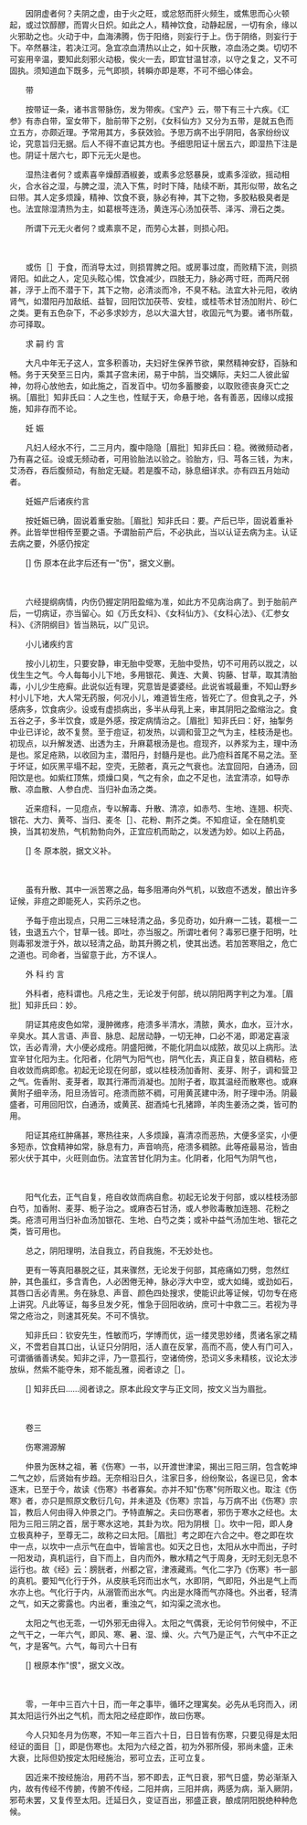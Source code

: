 <!-- { "loadSidebar": true } -->
　　因阴虚者何？夫阴之虚，由于火之旺，或忿怒而肝火频生，或焦思而心火顿起，或过饮醇醪，而胃火日炽。如此之人，精神饮食，动静起居，一切有余，缘以火邪助之也。火动于中，血海沸腾，伤于阳络，则妄行于上。伤于阴络，则妄行于下。卒然暴注，若决江河。急宜凉血清热以止之，如十灰散，凉血汤之类。切切不可妄用辛温，要知此刻邪火动极，俟火一去，即宜甘温甘凉，以守之复之，又不可固执。须知道血下既多，元气即损，转瞬亦即是寒，不可不细心体会。

　　带

　　按带证一条，诸书言带脉伤，发为带疾。《宝产》云，带下有三十六疾。《汇参》有赤白带，室女带下，胎前带下之别，《女科仙方》又分为五带，是就五色而立五方，亦颇近理。予常用其方，多获效验。予思万病不出乎阴阳，各家纷纷议论，究意旨归无据。后人不得不直记其方也。予细思阳证十居五六，即湿热下注是也。阴证十居六七，即下元无火是也。

　　湿热注者何？或素喜辛燥醇酒椒姜，或素多忿怒暴戾，或素多淫欲，摇动相火，合水谷之湿，与脾之湿，流入下焦，时时下降，陆续不断，其形似带，故名之曰带。其人定多烦躁，精神、饮食不衰，脉必有神，其下之物，多胶粘极臭者是也。法宜除湿清热为主，如葛根芩连汤，黄连泻心汤加茯苓、泽泻、滑石之类。

　　所谓下元无火者何？或素禀不足，而劳心太甚，则损心阳。

　　  

　　或伤［］于食，而消导太过，则损胃脾之阳。或房事过度，而败精下流，则损肾阳。如此之人，定见头眩心惕，饮食减少，四肢无力，脉必两寸旺，而两尺弱甚，浮于上而不潜于下，其下之物，必清淡而冷，不臭不粘。法宜大补元阳，收纳肾气，如潜阳丹加敌纸、益智，回阳饮加茯苓、安桂，或桂苓术甘汤加附片、砂仁之类。更有五色杂下，不必多求妙方，总以大温大甘，收固元气为要。诸书所载，亦可择取。

　　求 嗣 约 言

　　大凡中年无子这人，宜多积善功，夫妇好生保养节欲，果然精神安舒，百脉和畅。务于天癸至三日内，乘其子宫未闭，易于中鹄，当交媾际，夫妇二人彼此留神，勿将心放他去，如此施之，百发百中。切勿多蓄媵妾，以取败德丧身灭亡之祸。［眉批］知非氏曰：人之生也，性赋于天，命悬于地，各有善恶，因缘以成报施，知非存而不论。

　　妊 娠

　　凡妇人经水不行，二三月内，腹中隐隐［眉批］知非氏曰：稳。微微频动者，乃有喜之征。设或无频动者，可用验胎法以验之。验胎方，归、芎各三钱，为末，艾汤吞，吞后腹频动，有胎定无疑。若是腹不动，脉息细详求。亦有四五月始动者。

　　妊娠产后诸疾约言

　　按妊娠已确，固说着重安胎。［眉批］知非氏曰：要。产后已毕，固说着重补养。此皆举世相传至要之语。予谓胎前产后，不必执此，当以认证去病为主。认证去病之要，外感仍按定

　　[] 伤 原本在此字后还有一"伤"，据文义删。

　　 

　　六经提纲病情，内伤仍握定阴阳盈缩为准，如此方不见病治病了。到于胎前产后，一切病证，亦当留心。如《万氏女科》、《女科仙方》、《女科心法》、《汇参女科》、《济阴纲目》皆当熟玩，以广见识。

　　小儿诸疾约言

　　按小儿初生，只要安静，审无胎中受寒，无胎中受热，切不可用药以戕之，以伐生生之气。今人每每小儿下地，多用银花、黄连、大黄、钩藤、甘草，取其清胎毒，小儿少生疮癣。此说似近有理，究意皆是婆婆经。此说省城最重，不知山野乡村小儿下地，大人常无药服，何况小儿，难道皆生疮，皆死亡了。但食乳之子，外感病多，饮食病少。设或有虚损病出，多半从母乳上来，审其阴阳之盈缩治之。食五谷之子，多半饮食，或是外感，按定病情治之。［眉批］知非氏曰：好，抽掣务中业已详论，故不复赘。至于痘证，初发热，以调和营卫之气为主，桂枝汤是也。初现点，以升解发透、出透为主，升麻葛根汤是也。痘现齐，以养浆为主，理中汤是也。浆足疮熟，以收回为主，潜阳丹，封髓丹是也。此乃痘科首尾不易之法。至于坏证，如灰黑平塌不起，空壳，无脓者，真元之气衰也。法宜回阳，白通汤，回阳饮是也。如紫红顶焦，烦燥口臭，气之有余，血之不足也，法宜清凉，如导赤散、凉血散、人参白虎、当归补血汤之类。

　　近来痘科，一见痘点，专以解毒、升散、清凉，如赤芍、生地、连翘、枳壳、银花、大力、黄芩、当归、麦冬［］、花粉、荆芥之类。不知痘证，全在随机变换，当其初发热，气机勃勃向外，正宜应机而助之，以发透为妙。如以上药品，

　　[] 冬 原本脱，据文义补。

　　 

　　虽有升散、其中一派苦寒之品，每多阻滞向外气机，以致痘不透发，酿出许多证候，非痘之即能死人，实药杀之也。

　　予每于痘出现点，只用二三味轻清之品，多见奇功，如升麻一二钱，葛根一二钱，虫退五六个，甘草一钱。即吐，亦当服之。所谓吐者何？毒邪已壅于阳明，吐则毒邪发泄于外，故以轻清之品，助其升腾之机，使其出透。若加苦寒阻之，危亡之道也。司命者，当留意于此，方不误人。

　　外 科 约 言

　　外科者，疮科谓也。凡疮之生，无论发于何部，统以阴阳两字判之为准。［眉批］知非氏曰：妙。

　　阴证其疮皮色如常，漫肿微疼，疮溃多半清水，清脓，黄水，血水，豆汁水，辛臭水。其人言语、声音、脉息、起居动静，一切无神，口必不渴，即渴定喜滚饮，舌必青滑，大小便必成疮。阴盛阳微，不能化阴血以成脓，故见以上病形。法宜辛甘化阳为主。化阳者，化阴气为阳气也，阴气化去，真正自复，脓自稠粘，疮自收敛而病即愈。初起无论现在何部，或以桂枝汤加香附、麦芽、附子，调和营卫之气。佐香附、麦芽者，取其行滞而消凝也。加附子者，取其温经而散寒也。或麻黄附子细辛汤，阳旦汤皆可。疮溃而脓不稠，可用黄芪建中汤，附子理中汤。阴最盛者，可用回阳饮，白通汤，或黄芪、甜酒炖七孔猪蹄，羊肉生姜汤之类，皆可酌用。

　　阳证其疮红肿痛甚，寒热往来，人多烦躁，喜清凉而恶热，大便多坚实，小便多短赤，饮食精神如常，脉息有力，声音响亮，疮溃多稠脓。此等疮最易治，皆由邪火伏于其中，火旺则血伤。法宜苦甘化阴为主。化阴者，化阳气为阴气也，

　　  

　　阳气化去，正气自复，疮自收敛而病自愈。初起无论发于何部，或以桂枝汤部白芍，加香附、麦芽、栀子治之。或麻杏石甘汤，或人参败毒散加连翘、花粉之类。疮溃可用当归补血汤加银花、生地、白芍之类；或补中益气汤加生地、银花之类，皆可用也。

　　总之，阴阳理明，法自我立，药自我施，不无妙处也。

　　更有一等真阳暴脱之征，其来骤然，无论发于何部，其疮痛如刀劈，忽然红肿，其色虽红，多含青色，人必困倦无神，脉必浮大中空，或大如绳，或劲如石，其唇口舌必青黑。务在脉息、声音、颜色四处搜求，使能识此等证候，切勿专在疮上讲究。凡此等证，每多旦发夕死，惟急于回阳收纳，庶可十中救二三。若视为寻常之疮治之，则速其死矣。不可不慎欤。

　　知非氏曰：钦安先生，性敏而巧，学博而优，运一缕灵思妙绪，贯诸名家之精义，不啻若自其口出，认证只分阴阳，活人直在反掌，高而不高，使人有门可入，可谓循循善诱矣。知非之评，乃一意孤行，空诸倚傍，恐词义多未精核，议论太涉放纵，然紫不能夺朱，郑不能乱雅，阅者谅之［］。

　　[] 知非氏曰……阅者谅之。原本此段文字与正文同，按文义当为眉批。

　　 

　　卷三

　　伤寒溯源解

　　仲景为医林之祖，著《伤寒》一书，以开渡世津梁，揭出三阳三阴，包含乾坤二气之妙，后贤始有步趋。无奈相沿日久，注家日多，纷纷聚讼，各逞已见，舍本逐末，已至于今，故读《伤寒》书者寡矣。亦并不知"伤寒"何所取义也。取注《伤寒》者，亦只是照原文敷衍几句，并未道及《伤寒》宗旨，与万病不出《伤寒》宗旨，教后人何由得入仲景之门。予特直解之。夫曰伤寒者，邪伤于寒水之经也。太阳为三阳三阴之首，居于寒水这地，其卦为坎。阳为阴根［］。坎中一阳，即人身立极真种子，至尊无二，故称之曰太阳。［眉批］考之即在六合之中。卷之即在坎中一点，以坎中一点示气在血中，皆喻言也。如天之日也，太阳从水中而出，子时一阳发动，真机运行，自下而上，自内而外，散水精之气于周身，无时无刻无息不运行也。故《经》云：膀胱者，州都之官，津液藏焉。气化二字乃《伤寒》书一部的真机。要知气化行于外，从皮肤毛窍而出水气，水即阴，气即阳，外出是气上而水亦上也。气化行于内，从溺管而出水气。内出是水降而气亦降也。外出者，轻清之气，如天之雾露也。内出者，重浊之气，如沟渠之流水也。

　　太阳之气也无乖，一切外邪无由得入。太阳之气偶衰，无论何节何候中，不正之气干之，一年六气，即风、寒、暑、湿、燥、火。六气乃是正气，六气中不正之气，才是客气。六气，每司六十日有

　　[] 根原本作"恨"，据文义改。

　　 

　　零，一年中三百六十日，而一年之事毕，循环之理寓矣。必先从毛窍而入，闭其太阳运行外出之气机，而太阳之经症即作，故曰伤寒。

　　今人只知冬月为伤寒，不知一年三百六十日，日日皆有伤寒，只要见得是太阳经证的面目［］，即是伤寒也。太阳为六经之首，初为外邪所侵，邪尚未盛，正未大衰，比际但奶按定太阳经施治，邪可立去，正可立复。

　　因近来不按经施治，用药不当，邪不即去，正气日衰，邪气日盛，势必渐渐入内，故有传经不传腑，传腑不传经，二阳并病，三阳并病，两感为病，渐入厥阴，邪苟未罢，又复传至太阳。迁延日久，变证百出，邪盛正衰，酿成阴阳脱绝种种危候。

